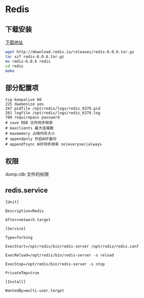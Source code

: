 # Redis

## 下载安装

[下载地址](https://redis.io/download)

```bash
wget http://download.redis.io/releases/redis-6.0.6.tar.gz
tar xzf redis-6.0.6.tar.gz
mv redis-6.0.6 redis
cd redis
make
```

## 部分配置项

```text
tcp-keepalive 60
225 daemonize yes
247 pidfile /opt/redis/logs/redis_6379.pid
261 logfile /opt/redis/logs/redis_6379.log
789 requirepass password
# save RDB 文件同步频率
# maxclients 最大连接数
# maxmemory 占用内存大小
# appendpnly 开启AOF备份
# appendfsync AOF同步频率 no|everysec|always
```

## 权限

dump.rdb 文件的权限

## redis.service

```text
[Unit]

Description=Redis

After=network.target

[Service]

Type=forking

ExecStart=/opt/redis/bin/redis-server /opt/redis/redis.conf

ExecReload=/opt/redis/bin/redis-server -s reload

ExecStop=/opt/redis/bin/redis-server -s stop

PrivateTmp=true

[Install]

WantedBy=multi-user.target
```
